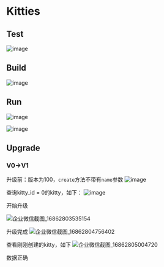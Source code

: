 # Kitties

## Test

![image](https://github.com/xusanduo08/substrate-node/assets/17930163/6c00ae87-c68a-4604-be30-5a3d34808b74)

## Build

![image](https://github.com/xusanduo08/substrate-node/assets/17930163/b7ebe938-04e4-4597-a691-27790e39040f)

## Run

![image](https://github.com/xusanduo08/substrate-node/assets/17930163/621c9045-9b64-4bb8-84fa-d6e9ca87354e)

![image](https://github.com/xusanduo08/substrate-node/assets/17930163/93e58daa-defd-4917-86e0-1923246355ba)


## Upgrade

### V0->V1

升级前：版本为100，`create`方法不带有`name`参数
![image](https://github.com/xusanduo08/substrate-node/assets/17930163/b7326ae9-cf28-4cce-96bd-a2a0fdaaf9d4)


查询kitty_id = 0的kitty，如下：
![image](https://github.com/xusanduo08/substrate-node/assets/17930163/debedc25-709e-4944-84de-fc07d09bc8f8)


开始升级

![企业微信截图_16862803535154](https://github.com/xusanduo08/substrate-node/assets/17930163/10c48a71-2da9-496b-b1c4-ea08c0000db3)

升级完成
![企业微信截图_16862804756402](https://github.com/xusanduo08/substrate-node/assets/17930163/cd800e1d-4b59-4c61-9999-05485c53dcae)


查看刚刚创建的kitty，如下
![企业微信截图_16862805004720](https://github.com/xusanduo08/substrate-node/assets/17930163/ffe472bd-61ba-4021-af83-e39c1b0d6d68)

数据正确
